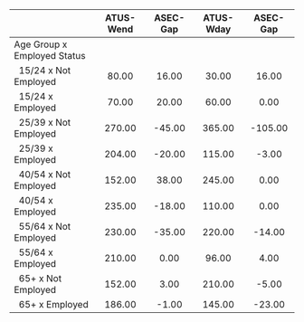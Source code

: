 
|                      |    ATUS-Wend |     ASEC-Gap |    ATUS-Wday |     ASEC-Gap |
| -------------------- | :----------: | :----------: | :----------: | :----------: |
| Age Group x Employed Status |              |              |              |              |
| &nbsp;&nbsp;15/24 x Not Employed |        80.00 |        16.00 |        30.00 |        16.00 |
| &nbsp;&nbsp;15/24 x Employed |        70.00 |        20.00 |        60.00 |         0.00 |
| &nbsp;&nbsp;25/39 x Not Employed |       270.00 |       -45.00 |       365.00 |      -105.00 |
| &nbsp;&nbsp;25/39 x Employed |       204.00 |       -20.00 |       115.00 |        -3.00 |
| &nbsp;&nbsp;40/54 x Not Employed |       152.00 |        38.00 |       245.00 |         0.00 |
| &nbsp;&nbsp;40/54 x Employed |       235.00 |       -18.00 |       110.00 |         0.00 |
| &nbsp;&nbsp;55/64 x Not Employed |       230.00 |       -35.00 |       220.00 |       -14.00 |
| &nbsp;&nbsp;55/64 x Employed |       210.00 |         0.00 |        96.00 |         4.00 |
| &nbsp;&nbsp;65+ x Not Employed |       152.00 |         3.00 |       210.00 |        -5.00 |
| &nbsp;&nbsp;65+ x Employed |       186.00 |        -1.00 |       145.00 |       -23.00 |

